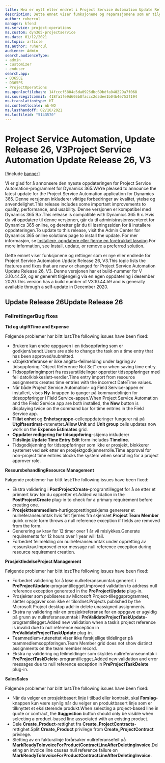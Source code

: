 ```yaml
---
title: Hva er nytt eller endret i Project Service Automation Update Release 26, V3
description: Dette emnet viser funksjonene og reparasjonene som er tilgjengelig i Project Service Automation Update Release 26, V3.
author: ruhercul
manager: kfend
ms.service: project-operations
ms.custom: dyn365-projectservice
ms.date: 01/12/2021
ms.topic: article
ms.author: ruhercul
audience: Admin
search.audienceType:
- admin
- customizer
- enduser
search.app:
- D365CE
- D365PS
- ProjectOperations
ms.openlocfilehash: 14fcccf5804e5da0926dbc69bdfa040229a7f068
ms.sourcegitcommit: 418fa1fe9d605b8faccc2d5dee1b04b4e753f194
ms.translationtype: HT
ms.contentlocale: nb-NO
ms.lasthandoff: 02/10/2021
ms.locfileid: "5143570"
---
```

# <a name="project-service-automation-update-release-26-v3"></a><span data-ttu-id="cfa8a-103">Project Service Automation, Update Release 26, V3</span><span class="sxs-lookup"><span data-stu-id="cfa8a-103">Project Service Automation Update Release 26, V3</span></span>

[!include [banner](../includes/psa-now-project-operations.md)]

<span data-ttu-id="cfa8a-104">Vi er glad for å annonsere den nyeste oppdateringen for Project Service Automation-programmet for Dynamics 365.</span><span class="sxs-lookup"><span data-stu-id="cfa8a-104">We’re pleased to announce the latest update for the Project Service Automation application for Dynamics 365.</span></span> <span data-ttu-id="cfa8a-105">Denne versjonen inkluderer viktige forbedringer av kvalitet, ytelse og anvendelighet.</span><span class="sxs-lookup"><span data-stu-id="cfa8a-105">This release includes some important improvements to quality, performance, and usability.</span></span> <span data-ttu-id="cfa8a-106">Denne versjonen er kompatibel med Dynamics 365 9.x.</span><span class="sxs-lookup"><span data-stu-id="cfa8a-106">This release is compatible with Dynamics 365 9.x.</span></span> <span data-ttu-id="cfa8a-107">Hvis du vil oppdatere til denne versjonen, går du til administrasjonssenteret for Dynamics 365 online, og deretter går du til løsningssiden for å installere oppdateringen.</span><span class="sxs-lookup"><span data-stu-id="cfa8a-107">To update to this release, visit the Admin Center for Dynamics 365 online solutions page to install the update.</span></span> <span data-ttu-id="cfa8a-108">For mer informasjon, se [Installere, oppdatere eller fjerne en foretrukket løsning](https://docs.microsoft.com/power-platform/admin/install-remove-preferred-solution).</span><span class="sxs-lookup"><span data-stu-id="cfa8a-108">For more information, see [Install, update, or remove a preferred solution](https://docs.microsoft.com/power-platform/admin/install-remove-preferred-solution).</span></span>

<span data-ttu-id="cfa8a-109">Dette emnet viser funksjonene og rettinger som er nye eller endrede for Project Service Automation Update Release 26, V3.</span><span class="sxs-lookup"><span data-stu-id="cfa8a-109">This topic lists the features and fixes that are new or changed for Project Service Automation Update Release 26, V3.</span></span> <span data-ttu-id="cfa8a-110">Denne versjonen har et build-nummer for V 3.10.44.59, og er generelt tilgjengelig via en egen oppdatering i desember 2020.</span><span class="sxs-lookup"><span data-stu-id="cfa8a-110">This version has a build number of V3.10.44.59 and is generally available through a self-update in December 2020.</span></span>

## <a name="update-release-26"></a><span data-ttu-id="cfa8a-111">Update Release 26</span><span class="sxs-lookup"><span data-stu-id="cfa8a-111">Update Release 26</span></span>

### <a name="bug-fixes"></a><span data-ttu-id="cfa8a-112">Feilrettinger</span><span class="sxs-lookup"><span data-stu-id="cfa8a-112">Bug fixes</span></span>

<span data-ttu-id="cfa8a-113">**Tid og utgift**</span><span class="sxs-lookup"><span data-stu-id="cfa8a-113">**Time and Expense**</span></span>

<span data-ttu-id="cfa8a-114">Følgende problemer har blitt løst:</span><span class="sxs-lookup"><span data-stu-id="cfa8a-114">The following issues have been fixed:</span></span>

- <span data-ttu-id="cfa8a-115">Brukere kan endre oppgaven i en tidsoppføring som er godkjent/sendt.</span><span class="sxs-lookup"><span data-stu-id="cfa8a-115">Users are able to change the task on a time entry that has been approved/submitted.</span></span>
- <span data-ttu-id="cfa8a-116">«Objektreferanse er ikke angitt»-feilmelding under lagring av tidsoppføring.</span><span class="sxs-lookup"><span data-stu-id="cfa8a-116">"Object Reference Not Set" error when saving time entry.</span></span>
- <span data-ttu-id="cfa8a-117">Tidsoppføringimport fra ressurstildelinger oppretter tidsoppføringer med feil dato/klokkeslett-verdier.</span><span class="sxs-lookup"><span data-stu-id="cfa8a-117">Time entry import from resource assignments creates time entries with the incorrect DateTime values.</span></span>
- <span data-ttu-id="cfa8a-118">Når både Project Service Automation- og Field Service-appen er installert, vises **Ny**-knappen to ganger på kommandolinjen for tidsoppføringer i Field Service-appen.</span><span class="sxs-lookup"><span data-stu-id="cfa8a-118">When Project Service Automation and the Field Service app are both installed, the **New** button is displaying twice on the command bar for time entries in the Field Service app.</span></span>
- <span data-ttu-id="cfa8a-119">**Tillat enhet** og **Enhetsgruppe**-celleoppdateringer fungerer nå på **Utgiftsestimat**-rutenettet.</span><span class="sxs-lookup"><span data-stu-id="cfa8a-119">**Allow Unit** and **Unit group** cells updates now work on the **Expense Estimates** grid.</span></span>
- <span data-ttu-id="cfa8a-120">**Oppdater redigering for tidsoppføring**-skjema inkluderer **Tidslinje**.</span><span class="sxs-lookup"><span data-stu-id="cfa8a-120">**Update Time Entry Edit** form includes **Timeline**.</span></span>
- <span data-ttu-id="cfa8a-121">Tidsgodkjenning for tidsoppføringer som ikke er prosjekt, blokkerer systemet ved søk etter en prosjektgodkjennerrolle.</span><span class="sxs-lookup"><span data-stu-id="cfa8a-121">Time approval for non-project time entries blocks the system when searching for a project approver role.</span></span>

<span data-ttu-id="cfa8a-122">**Ressursbehandling**</span><span class="sxs-lookup"><span data-stu-id="cfa8a-122">**Resource Management**</span></span>

<span data-ttu-id="cfa8a-123">Følgende problemer har blitt løst:</span><span class="sxs-lookup"><span data-stu-id="cfa8a-123">The following issues have been fixed:</span></span>

- <span data-ttu-id="cfa8a-124">Ekstra validering i **PostProjectCreate**-programtillegget for å se etter et primært krav før du oppretter et.</span><span class="sxs-lookup"><span data-stu-id="cfa8a-124">Added validation in the **PostProjectCreate** plug-in to check for a primary requirement before creating one.</span></span>
- <span data-ttu-id="cfa8a-125">**Prosjektteammedlem**-hurtigopprettingsskjema genererer et nullreferanseunntak hvis felt fjernes fra skjemaet.</span><span class="sxs-lookup"><span data-stu-id="cfa8a-125">**Project Team Member** quick create form throws a null reference exception if fields are removed from the form.</span></span>
- <span data-ttu-id="cfa8a-126">Generering av krav for 12 timer over 1 år vil mislykkes.</span><span class="sxs-lookup"><span data-stu-id="cfa8a-126">Generate requirements for 12 hours over 1 year will fail.</span></span>
- <span data-ttu-id="cfa8a-127">Forbedret feilmelding om nullreferanseunntak under oppretting av ressurskrav.</span><span class="sxs-lookup"><span data-stu-id="cfa8a-127">Improved error message null reference exception during resource requirement creation.</span></span>

<span data-ttu-id="cfa8a-128">**Prosjektledelse**</span><span class="sxs-lookup"><span data-stu-id="cfa8a-128">**Project Management**</span></span>

<span data-ttu-id="cfa8a-129">Følgende problemer har blitt løst:</span><span class="sxs-lookup"><span data-stu-id="cfa8a-129">The following issues have been fixed:</span></span>

- <span data-ttu-id="cfa8a-130">Forbedret validering for å løse nullreferanseunntak generert i **PreProjectUpdate**-programtillegget.</span><span class="sxs-lookup"><span data-stu-id="cfa8a-130">Improved validation to address null reference exception generated in the **PreProjectUpdate** plug-in.</span></span>
- <span data-ttu-id="cfa8a-131">Prosjekter som publiseres av Microsoft Project-tilleggsprogrammet, sletter oppgaver som ikke er tilordnet.</span><span class="sxs-lookup"><span data-stu-id="cfa8a-131">Projects published by the Microsoft Project desktop add-in delete unassigned assignments.</span></span>
- <span data-ttu-id="cfa8a-132">Ekstra ny validering når en prosjektreferanse for en oppgave er ugyldig på grunn av nullreferanseunntak i **PreValidateProjectTaskUpdate**-programtillegget.</span><span class="sxs-lookup"><span data-stu-id="cfa8a-132">Added new validation when a task’s project reference is invalid due to null reference exception in **PreValidateProjectTaskUpdate** plug-in.</span></span>
- <span data-ttu-id="cfa8a-133">Teammedlem-rutenettet viser ikke forskjellige tildelinger på teammedlemsoppføringen.</span><span class="sxs-lookup"><span data-stu-id="cfa8a-133">Team Member grid does not show distinct assignments on the team member record.</span></span>
- <span data-ttu-id="cfa8a-134">Ekstra ny validering og feilmeldinger som skyldes nullreferanseunntak i **PreProjectTaskDelete**-programtillegget.</span><span class="sxs-lookup"><span data-stu-id="cfa8a-134">Added new validation and error messages due to null reference exception in **PreProjectTaskDelete** plug-in.</span></span>

<span data-ttu-id="cfa8a-135">**Sales**</span><span class="sxs-lookup"><span data-stu-id="cfa8a-135">**Sales**</span></span>

<span data-ttu-id="cfa8a-136">Følgende problemer har blitt løst:</span><span class="sxs-lookup"><span data-stu-id="cfa8a-136">The following issues have been fixed:</span></span>

- <span data-ttu-id="cfa8a-137">Når du velger en prosjektbasert linje i tilbud eller kontrakt, skal **Forslag**-knappen kun være synlig når du velger en produktbasert linje som er tilknyttet et eksisterende produkt.</span><span class="sxs-lookup"><span data-stu-id="cfa8a-137">When selecting a project-based line in quote or contract, the **Suggestion** button should only be visible when selecting a product-based line associated with an existing product.</span></span>
- <span data-ttu-id="cfa8a-138">Dele **Create_Product**-rettighet fra **Create_ProjectContracts**-rettighet.</span><span class="sxs-lookup"><span data-stu-id="cfa8a-138">Split **Create_Product** privilege from **Create_ProjectContract** privilege.</span></span>
- <span data-ttu-id="cfa8a-139">Sletting av en fakturalinje forårsaker nullreferansefeil på **MarkReadyToInvoiceForProductContractLineAfterDeletingInvoice**.</span><span class="sxs-lookup"><span data-stu-id="cfa8a-139">Deleting an invoice line causes null reference failure on **MarkReadyToInvoiceForProductContractLineAfterDeletingInvoice**.</span></span>
